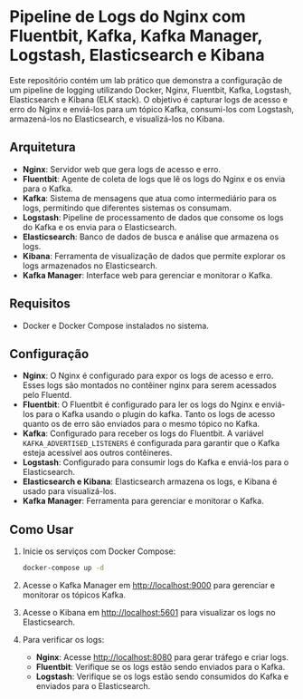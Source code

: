 # Pipeline de Logs do Nginx com Fluentbit, Kafka, Kafka Manager, Logstash, Elasticsearch e Kibana

Este repositório contém um lab prático que demonstra a configuração de um pipeline de logging utilizando Docker, Nginx, Fluentbit, Kafka, Logstash, Elasticsearch e Kibana (ELK stack). O objetivo é capturar logs de acesso e erro do Nginx e enviá-los para um tópico Kafka, consumi-los com Logstash, armazená-los no Elasticsearch, e visualizá-los no Kibana.

## Arquitetura

- **Nginx**: Servidor web que gera logs de acesso e erro.
- **Fluentbit**: Agente de coleta de logs que lê os logs do Nginx e os envia para o Kafka.
- **Kafka**: Sistema de mensagens que atua como intermediário para os logs, permitindo que diferentes sistemas os consumam.
- **Logstash**: Pipeline de processamento de dados que consome os logs do Kafka e os envia para o Elasticsearch.
- **Elasticsearch**: Banco de dados de busca e análise que armazena os logs.
- **Kibana**: Ferramenta de visualização de dados que permite explorar os logs armazenados no Elasticsearch.
- **Kafka Manager**: Interface web para gerenciar e monitorar o Kafka.

## Requisitos

- Docker e Docker Compose instalados no sistema.

## Configuração

- **Nginx**: O Nginx é configurado para expor os logs de acesso e erro. Esses logs são montados no contêiner nginx para serem acessados pelo Fluentd.
- **Fluentbit**: O Fluentbit é configurado para ler os logs do Nginx e enviá-los para o Kafka usando o plugin do kafka. Tanto os logs de acesso quanto os de erro são enviados para o mesmo tópico no Kafka.
- **Kafka**: Configurado para receber os logs do Fluentbit. A variável `KAFKA_ADVERTISED_LISTENERS` é configurada para garantir que o Kafka esteja acessível aos outros contêineres.
- **Logstash**: Configurado para consumir logs do Kafka e enviá-los para o Elasticsearch.
- **Elasticsearch e Kibana**: Elasticsearch armazena os logs, e Kibana é usado para visualizá-los.
- **Kafka Manager**: Ferramenta para gerenciar e monitorar o Kafka.

## Como Usar

1. Inicie os serviços com Docker Compose:
    ```bash
    docker-compose up -d
    ```

2. Acesse o Kafka Manager em [http://localhost:9000](http://localhost:9000) para gerenciar e monitorar os tópicos Kafka.

3. Acesse o Kibana em [http://localhost:5601](http://localhost:5601) para visualizar os logs no Elasticsearch.

4. Para verificar os logs:
   - **Nginx**: Acesse [http://localhost:8080](http://localhost:8080) para gerar tráfego e criar logs.
   - **Fluentbit**: Verifique se os logs estão sendo enviados para o Kafka.
   - **Logstash**: Verifique se os logs estão sendo consumidos do Kafka e enviados para o Elasticsearch.


